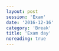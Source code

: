 ```yaml
--- 
layout: post 
session: 'Exam' 
date: '2016-12-16' 
category: 'Break' 
title: 'Exam day'  
noreading: true
--- 
```


<excerpt/>

